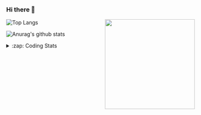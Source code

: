 ### Hi there 👋

<!--
**tao8687/tao8687** is a ✨ _special_ ✨ repository because its `README.md` (this file) appears on your GitHub profile.

Here are some ideas to get you started:

- 🔭 I’m currently working on ...
- 🌱 I’m currently learning ...
- 👯 I’m looking to collaborate on ...
- 🤔 I’m looking for help with ...
- 💬 Ask me about ...
- 📫 How to reach me: ...
- 😄 Pronouns: ...
- ⚡ Fun fact: ...
-->

<img align='right' src="https://media.giphy.com/media/M9gbBd9nbDrOTu1Mqx/giphy.gif" width="240">

  
![Top Langs](https://github-readme-stats.vercel.app/api/top-langs/?username=tao8687&layout=compact&title_color=23238E&text_color=A67D3D)

![Anurag's github stats](https://github-readme-stats.vercel.app/api?username=tao8687&show_icons=true&&text_color=A67D3D&title_color=23238E&show_icons=false&count_private=true&hide=stars)

<details>
  <summary>:zap: Coding Stats</summary>
  <br>
    
<!--START_SECTION:waka-->

```txt
From: 17 August 2025 - To: 24 August 2025

C++          1 hr 54 mins    ██████████████████▓░░░░░░   75.16 %
C            19 mins         ███░░░░░░░░░░░░░░░░░░░░░░   12.62 %
Text         6 mins          █░░░░░░░░░░░░░░░░░░░░░░░░   04.58 %
XML          6 mins          █░░░░░░░░░░░░░░░░░░░░░░░░   04.34 %
SSH Config   4 mins          ▓░░░░░░░░░░░░░░░░░░░░░░░░   03.12 %
```

<!--END_SECTION:waka-->
</details>
